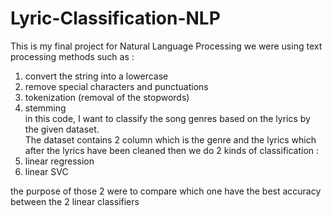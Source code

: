 # Lyric-Classification-NLP
This is my final project for Natural Language Processing
we were using text processing methods such as :
1. convert the string into a lowercase
2. remove special characters and punctuations
3. tokenization (removal of the stopwords)
4. stemming </br>
in this code, I want to classify the song genres based on the lyrics by the given dataset. </br>
The dataset contains 2 column which is the genre and the lyrics which after the lyrics have been cleaned then we do 2 kinds of classification :
1. linear regression
2. linear SVC

the purpose of those 2 were to compare which one have the best accuracy between the 2 linear classifiers

